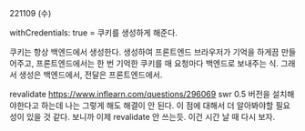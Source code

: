 221109 (수)

withCredentials: true
= 쿠키를 생성하게 해준다.

쿠키는 항상 백엔드에서 생성한다. 생성하여 프론트엔드 브라우저가 기억을 하게끔 만들어주고, 프론트엔드에서는 한 번 기억한 쿠키를 매 요청마다 백엔드로 보내주는 식.
그래서 생성은 백엔드에서, 전달은 프론트엔드에서.

revalidate
https://www.inflearn.com/questions/296069
swr 0.5 버전을 설치해야한다고 하는데 나는 그렇게 해도 해결이 안 된다.
이 점에 대해서 더 알아봐야할 필요성이 있을 것 같다.
보니까 이제 revalidate 안 쓰는듯. 이건 시간 날 때 다시 보자.
